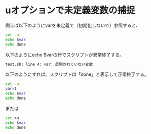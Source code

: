 ﻿# uオプションで未定義変数の捕捉

例えば以下のようにvarを未定義で（初期化しないで）参照すると、

```bash
set -u
echo $var
echo done
```

以下のようにecho $varの行でスクリプトが異常終了する。

```bash
test.sh: line 4: var: 展開されていない変数
```

以下のようにすれば、スクリプトは「done」と表示して正常終了する。

```bash
set -u
var=1
echo $var
echo done
```

または

```bash
set +u
echo $var
echo done
```
